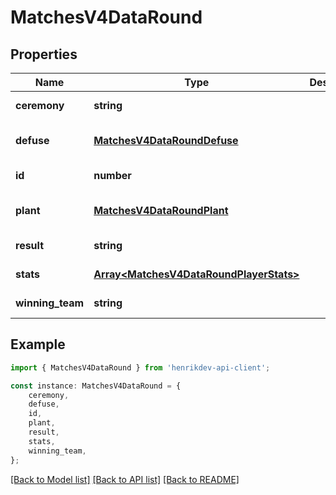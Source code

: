 # MatchesV4DataRound


## Properties

Name | Type | Description | Notes
------------ | ------------- | ------------- | -------------
**ceremony** | **string** |  | [default to undefined]
**defuse** | [**MatchesV4DataRoundDefuse**](MatchesV4DataRoundDefuse.md) |  | [optional] [default to undefined]
**id** | **number** |  | [default to undefined]
**plant** | [**MatchesV4DataRoundPlant**](MatchesV4DataRoundPlant.md) |  | [optional] [default to undefined]
**result** | **string** |  | [default to undefined]
**stats** | [**Array&lt;MatchesV4DataRoundPlayerStats&gt;**](MatchesV4DataRoundPlayerStats.md) |  | [default to undefined]
**winning_team** | **string** |  | [default to undefined]

## Example

```typescript
import { MatchesV4DataRound } from 'henrikdev-api-client';

const instance: MatchesV4DataRound = {
    ceremony,
    defuse,
    id,
    plant,
    result,
    stats,
    winning_team,
};
```

[[Back to Model list]](../README.md#documentation-for-models) [[Back to API list]](../README.md#documentation-for-api-endpoints) [[Back to README]](../README.md)
